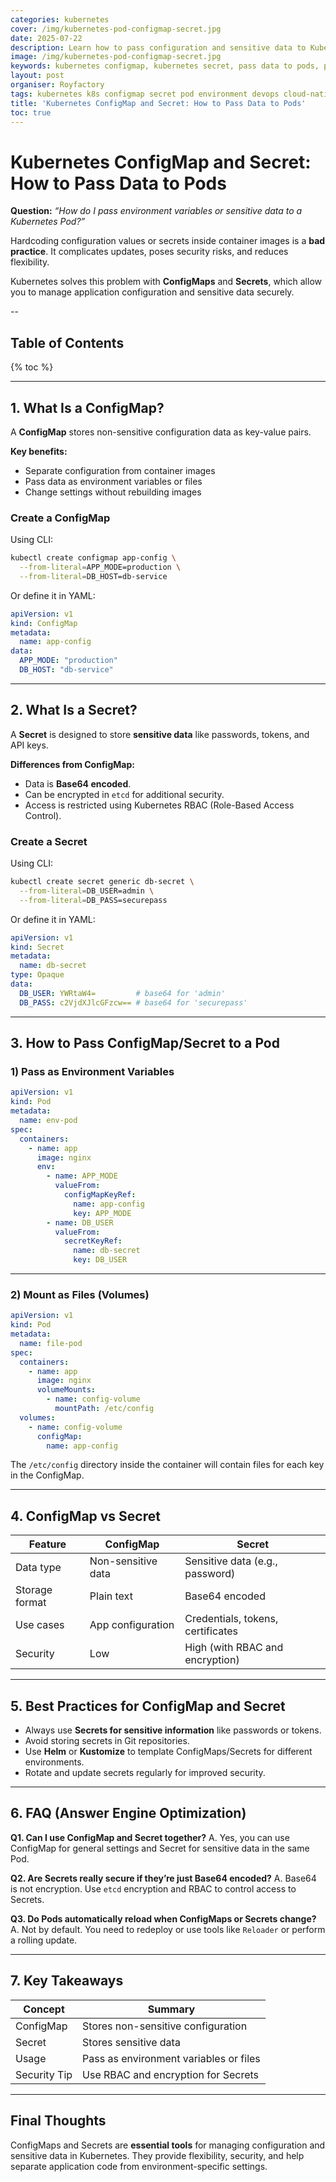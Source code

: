 ```yaml
---
categories: kubernetes
cover: /img/kubernetes-pod-configmap-secret.jpg
date: 2025-07-22
description: Learn how to pass configuration and sensitive data to Kubernetes Pods using ConfigMaps and Secrets. This guide explains the differences, YAML examples, and best practices for secure information management.
image: /img/kubernetes-pod-configmap-secret.jpg
keywords: kubernetes configmap, kubernetes secret, pass data to pods, pod environment variables, kubectl create configmap, kubectl create secret, k8s configuration, devops
layout: post
organiser: Royfactory
tags: kubernetes k8s configmap secret pod environment devops cloud-native beginner
title: 'Kubernetes ConfigMap and Secret: How to Pass Data to Pods'
toc: true
---
```


# Kubernetes ConfigMap and Secret: How to Pass Data to Pods

**Question:** *“How do I pass environment variables or sensitive data to a Kubernetes Pod?”*

Hardcoding configuration values or secrets inside container images is a **bad practice**. It complicates updates, poses security risks, and reduces flexibility.

Kubernetes solves this problem with **ConfigMaps** and **Secrets**, which allow you to manage application configuration and sensitive data securely.

--
## Table of Contents

{% toc %}

---


## 1. What Is a ConfigMap?

A **ConfigMap** stores non-sensitive configuration data as key-value pairs.

**Key benefits:**
- Separate configuration from container images
- Pass data as environment variables or files
- Change settings without rebuilding images

### Create a ConfigMap

Using CLI:

```bash
kubectl create configmap app-config \
  --from-literal=APP_MODE=production \
  --from-literal=DB_HOST=db-service
````

Or define it in YAML:

```yaml
apiVersion: v1
kind: ConfigMap
metadata:
  name: app-config
data:
  APP_MODE: "production"
  DB_HOST: "db-service"
```

---

## 2. What Is a Secret?

A **Secret** is designed to store **sensitive data** like passwords, tokens, and API keys.

**Differences from ConfigMap:**

* Data is **Base64 encoded**.
* Can be encrypted in `etcd` for additional security.
* Access is restricted using Kubernetes RBAC (Role-Based Access Control).

### Create a Secret

Using CLI:

```bash
kubectl create secret generic db-secret \
  --from-literal=DB_USER=admin \
  --from-literal=DB_PASS=securepass
```

Or define it in YAML:

```yaml
apiVersion: v1
kind: Secret
metadata:
  name: db-secret
type: Opaque
data:
  DB_USER: YWRtaW4=         # base64 for 'admin'
  DB_PASS: c2VjdXJlcGFzcw== # base64 for 'securepass'
```

---

## 3. How to Pass ConfigMap/Secret to a Pod

### 1) Pass as Environment Variables

```yaml
apiVersion: v1
kind: Pod
metadata:
  name: env-pod
spec:
  containers:
    - name: app
      image: nginx
      env:
        - name: APP_MODE
          valueFrom:
            configMapKeyRef:
              name: app-config
              key: APP_MODE
        - name: DB_USER
          valueFrom:
            secretKeyRef:
              name: db-secret
              key: DB_USER
```

---

### 2) Mount as Files (Volumes)

```yaml
apiVersion: v1
kind: Pod
metadata:
  name: file-pod
spec:
  containers:
    - name: app
      image: nginx
      volumeMounts:
        - name: config-volume
          mountPath: /etc/config
  volumes:
    - name: config-volume
      configMap:
        name: app-config
```

The `/etc/config` directory inside the container will contain files for each key in the ConfigMap.

---

## 4. ConfigMap vs Secret

| Feature        | ConfigMap          | Secret                            |
| -------------- | ------------------ | --------------------------------- |
| Data type      | Non-sensitive data | Sensitive data (e.g., password)   |
| Storage format | Plain text         | Base64 encoded                    |
| Use cases      | App configuration  | Credentials, tokens, certificates |
| Security       | Low                | High (with RBAC and encryption)   |

---

## 5. Best Practices for ConfigMap and Secret

* Always use **Secrets for sensitive information** like passwords or tokens.
* Avoid storing secrets in Git repositories.
* Use **Helm** or **Kustomize** to template ConfigMaps/Secrets for different environments.
* Rotate and update secrets regularly for improved security.

---

## 6. FAQ (Answer Engine Optimization)

**Q1. Can I use ConfigMap and Secret together?**
A. Yes, you can use ConfigMap for general settings and Secret for sensitive data in the same Pod.

**Q2. Are Secrets really secure if they’re just Base64 encoded?**
A. Base64 is not encryption. Use `etcd` encryption and RBAC to control access to Secrets.

**Q3. Do Pods automatically reload when ConfigMaps or Secrets change?**
A. Not by default. You need to redeploy or use tools like `Reloader` or perform a rolling update.

---

## 7. Key Takeaways

| Concept      | Summary                                |
| ------------ | -------------------------------------- |
| ConfigMap    | Stores non-sensitive configuration     |
| Secret       | Stores sensitive data                  |
| Usage        | Pass as environment variables or files |
| Security Tip | Use RBAC and encryption for Secrets    |

---

## Final Thoughts

ConfigMaps and Secrets are **essential tools** for managing configuration and sensitive data in Kubernetes.
They provide flexibility, security, and help separate application code from environment-specific settings.